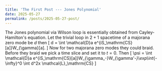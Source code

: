 ```yaml
---
title: 'The First Post --- Jones Polynomial'
date: 2025-05-27
permalink: /posts/2025-05-27-post/
---
```


The Jones polynomial via Wilson loop is essentially obtained from Cayley-Hamilton's equation.
Let the trivial loop in $2+1$ spacetime of a majorana zero mode be $d$ then
\[
d = \int \mathcal{D}a e^{iS_\mathrm{CS}[a]}W_{\gamma}[a].
\]
Now for two majorana zero modes they could braid. Before they braid we pick a time slice and set it to $t=0$. Then
\[
\psi = \int \mathcal{D}a e^{iS_\mathrm{CS}[a]}W_{\gamma_-}W_{\gamma'_-}\exp\int_{-\infty}^0 \int d^2x \mathcal{L}_\mathrm{CS}
\]
